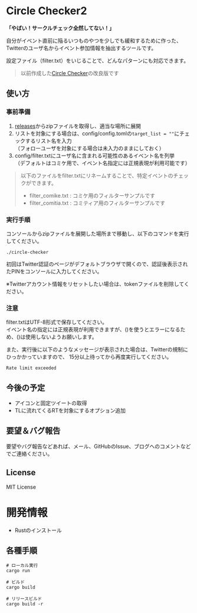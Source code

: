 # Circle Checker2

**「やばい！サークルチェック全然してない！」**

自分がイベント直前に陥るいつものやつを少しでも緩和するために作った、
Twitterのユーザ名からイベント参加情報を抽出するツールです。

設定ファイル（filter.txt）をいじることで、どんなパターンにも対応できます。

> 以前作成した[Circle Checker](https://github.com/seriwb/circle-checker)の改良版です


## 使い方

### 事前準備

1. [releases](https://github.com/seriwb/circle-checker2/releases/latest)からzipファイルを取得し、適当な場所に展開
2. リストを対象にする場合は、config/config.tomlの`target_list = ""`にチェックするリスト名を入力  
（フォローユーザを対象にする場合は未入力のままにしておく）
3. config/filter.txtにユーザ名に含まれる可能性のあるイベント名を列挙  
（デフォルトはコミケ用で、イベント名指定には正規表現が利用可能です） 
> 以下のファイルをfilter.txtにリネームすることで、特定イベントのチェックができます。
> - filter_comike.txt : コミケ用のフィルターサンプルです
> - filter_comitia.txt : コミティア用のフィルターサンプルです

### 実行手順

コンソールからzipファイルを展開した場所まで移動し、以下のコマンドを実行してください。

```
./circle-checker
```

初回はTwitter認証のページがデフォルトブラウザで開くので、認証後表示されたPINをコンソールに入力してください。

※Twitterアカウント情報をリセットしたい場合は、tokenファイルを削除してください。


### 注意

filter.txtはUTF-8形式で保存してください。  
イベント名の指定には正規表現が利用できますが、()を使うとエラーになるため、()は使用しないようお願いします。

また、実行後に以下のようなメッセージが表示された場合は、Twitterの規制にひっかかっていますので、
15分以上待ってから再度実行してください。

```
Rate limit exceeded
```


## 今後の予定

- アイコンと固定ツイートの取得
- TLに流れてくるRTを対象にするオプション追加


## 要望＆バグ報告

要望やバグ報告などあれば、メール、GitHubのIssue、ブログへのコメントなどでご連絡ください。


## License

MIT License



# 開発情報

- Rustのインストール

## 各種手順

```
# ローカル実行
cargo run

# ビルド
cargo build

# リリースビルド
cargo build -r
```
